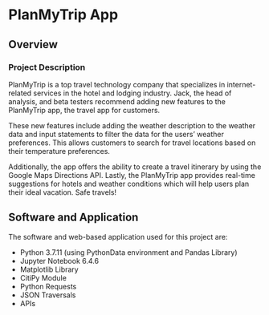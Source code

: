 # PlanMyTrip App

## Overview

### Project Description

PlanMyTrip is a top travel technology company that specializes in internet-related services in the hotel and lodging industry. Jack, the head of analysis, and beta testers recommend adding new features to the PlanMyTrip app, the travel app for customers. 

These new features include adding the weather description to the weather data and input statements to filter the data for the users’ weather preferences. This allows customers to search for travel locations based on their temperature preferences. 

Additionally, the app offers the ability to create a travel itinerary by using the Google Maps Directions API. Lastly, the PlanMyTrip app provides real-time suggestions for hotels and weather conditions which will help users plan their ideal vacation. Safe travels!


## Software and Application

The software and web-based application used for this project are:

* Python 3.7.11 (using PythonData environment and Pandas Library)
* Jupyter Notebook 6.4.6
* Matplotlib Library
* CitiPy Module
* Python Requests
* JSON Traversals
* APIs
